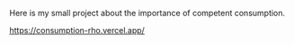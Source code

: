 Here is my small project about the importance of competent consumption.

https://consumption-rho.vercel.app/